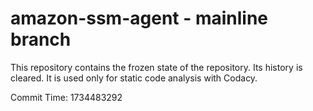 # amazon-ssm-agent - mainline branch

This repository contains the frozen state of the repository.
Its history is cleared. It is used only for static code
analysis with Codacy.

Commit Time: 1734483292